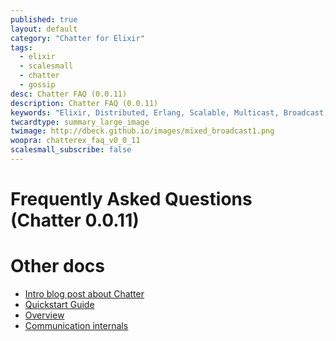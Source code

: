```yaml
---
published: true
layout: default
category: "Chatter for Elixir"
tags:
  - elixir
  - scalesmall
  - chatter
  - gossip
desc: Chatter FAQ (0.0.11)
description: Chatter FAQ (0.0.11)
keywords: "Elixir, Distributed, Erlang, Scalable, Multicast, Broadcast, Gossip"
twcardtype: summary_large_image
twimage: http://dbeck.github.io/images/mixed_broadcast1.png
woopra: chatterex_faq_v0_0_11
scalesmall_subscribe: false
---
```


# Frequently Asked Questions (Chatter 0.0.11)

# Other docs

- [Intro blog post about Chatter](/Chatter-extracted-from-ScaleSmall/)
- [Quickstart Guide](quickstart.html)
- [Overview](index.html)
- [Communication internals](communication.html)
